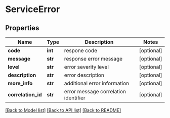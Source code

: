 # ServiceError

## Properties
Name | Type | Description | Notes
------------ | ------------- | ------------- | -------------
**code** | **int** | respone code | [optional] 
**message** | **str** | response error message | [optional] 
**level** | **str** | error severity level | [optional] 
**description** | **str** | error description | [optional] 
**more_info** | **str** | additional error information | [optional] 
**correlation_id** | **str** | error message correlation identifier | [optional] 

[[Back to Model list]](../README.md#documentation-for-models) [[Back to API list]](../README.md#documentation-for-api-endpoints) [[Back to README]](../README.md)


